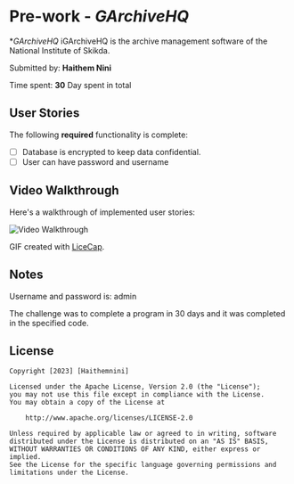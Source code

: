 # Pre-work - *GArchiveHQ*

**GArchiveHQ* iGArchiveHQ is the archive management software of the National Institute of Skikda.

Submitted by: **Haithem Nini**

Time spent: **30** Day spent in total

## User Stories

The following **required** functionality is complete:

* [ ] Database is encrypted to keep data confidential.
* [ ] User can have password and username

## Video Walkthrough

Here's a walkthrough of implemented user stories:

<img src='http://i.imgur.com/link/to/your/gif/file.gif' title='Video Walkthrough' width='' alt='Video Walkthrough' />

GIF created with [LiceCap](http://www.cockos.com/licecap/).

## Notes

Username and password is: admin

The challenge was to complete a program in 30 days and it was completed in the specified code.

## License

    Copyright [2023] [Haithemnini]

    Licensed under the Apache License, Version 2.0 (the "License");
    you may not use this file except in compliance with the License.
    You may obtain a copy of the License at

        http://www.apache.org/licenses/LICENSE-2.0

    Unless required by applicable law or agreed to in writing, software
    distributed under the License is distributed on an "AS IS" BASIS,
    WITHOUT WARRANTIES OR CONDITIONS OF ANY KIND, either express or implied.
    See the License for the specific language governing permissions and
    limitations under the License.

